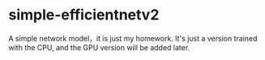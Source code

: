 # simple-efficientnetv2
A simple network model，it is just my homework.
It's just a version trained with the CPU, and the GPU version will be added later.
